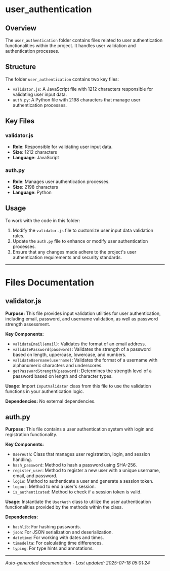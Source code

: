 # user_authentication

## Overview
The `user_authentication` folder contains files related to user authentication functionalities within the project. It handles user validation and authentication processes.

## Structure
The folder `user_authentication` contains two key files:
- `validator.js`: A JavaScript file with 1212 characters responsible for validating user input data.
- `auth.py`: A Python file with 2198 characters that manage user authentication processes.

## Key Files
### validator.js
- **Role**: Responsible for validating user input data.
- **Size**: 1212 characters
- **Language**: JavaScript

### auth.py
- **Role**: Manages user authentication processes.
- **Size**: 2198 characters
- **Language**: Python

## Usage
To work with the code in this folder:
1. Modify the `validator.js` file to customize user input data validation rules.
2. Update the `auth.py` file to enhance or modify user authentication processes.
3. Ensure that any changes made adhere to the project's user authentication requirements and security standards.

---

# Files Documentation

## validator.js

**Purpose:** This file provides input validation utilities for user authentication, including email, password, and username validation, as well as password strength assessment.

**Key Components:**
- `validateEmail(email)`: Validates the format of an email address.
- `validatePassword(password)`: Validates the strength of a password based on length, uppercase, lowercase, and numbers.
- `validateUsername(username)`: Validates the format of a username with alphanumeric characters and underscores.
- `getPasswordStrength(password)`: Determines the strength level of a password based on length and character types.

**Usage:** Import `InputValidator` class from this file to use the validation functions in your authentication logic.

**Dependencies:** No external dependencies.

## auth.py

**Purpose:** This file contains a user authentication system with login and registration functionality.

**Key Components:**
- `UserAuth`: Class that manages user registration, login, and session handling.
- `hash_password`: Method to hash a password using SHA-256.
- `register_user`: Method to register a new user with a unique username, email, and password.
- `login`: Method to authenticate a user and generate a session token.
- `logout`: Method to end a user's session.
- `is_authenticated`: Method to check if a session token is valid.

**Usage:** Instantiate the `UserAuth` class to utilize the user authentication functionalities provided by the methods within the class.

**Dependencies:**
- `hashlib`: For hashing passwords.
- `json`: For JSON serialization and deserialization.
- `datetime`: For working with dates and times.
- `timedelta`: For calculating time differences.
- `typing`: For type hints and annotations.

---
*Auto-generated documentation - Last updated: 2025-07-18 05:01:24*

